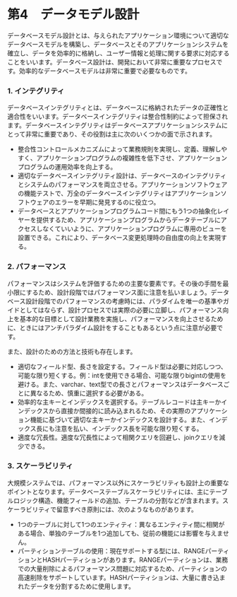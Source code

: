 # 第4　データモデル設計

データベースモデル設計とは、与えられたアプリケーション環境について適切なデータベースモデルを構築し、データベースとそのアプリケーションシステムを確立し、データを効率的に格納し、ユーザー情報と処理に関する要求に対応することをいいます。データベース設計は、開発において非常に重要なプロセスです。効率的なデータベースモデルは非常に重要で必要なものです。

### 1. インテグリティ
データベースインテグリティとは、データベースに格納されたデータの正確性と適合性をいいます。データベースインテグリティは整合性制約によって担保されます。データベースインテグリティはデータベースアプリケーションシステムにとって非常に重要であり、その役割は主に次のいくつかの面で示されます。

- 整合性コントロールメカニズムによって業務規則を実現し、定義、理解しやすく、アプリケーションプログラムの複雑性を低下させ、アプリケーションプログラムの運用効率を向上する。 
- 適切なデータベースインテグリティ設計は、データベースのインテグリティとシステムのパフォーマンスを両立させる。アプリケーションソフトウェアの機能テストで、万全のデータベースインテグリティはアプリケーションソフトウェアのエラーを早期に発見するのに役立つ。
- データベースとアプリケーションプログラムコード間にもう1つの抽象化レイヤーを提供するため、アプリケーションプログラムからデータテーブルにアクセスしなくていいように、アプリケーションプログラムに専用のビューを設置できる。これにより、データベース変更処理時の自由度の向上を実現する。

### 2. パフォーマンス 
パフォーマンスはシステムを評価するための主要な要素です。その後の手間を最小限にするため、設計段階ではパフォーマンス面に注意を払いましょう。データベース設計段階でのパフォーマンスの考慮時には、パラダイムを唯一の基準やガイドとしてはならず、設計プロセスでは実際の必要に立脚し、パフォーマンス向上を基本的な目標として設計業務を実施し、パフォーマンスを向上させるために、ときにはアンチパラダイム設計をすることもあるという点に注意が必要です。

また、設計のための方法と技術も存在します。

- 適切なフィールド型、長さを設定する。フィールド型は必要に対応しつつ、可能な限り短くする。例：intを使用できる場合、可能な限りbigintの使用を避ける。また、varchar、text型での長さとパフォーマンスはデータベースごとに異なるため、慎重に選択する必要がある。
- 効率的な主キーとインデックスを選択する。テーブルレコードは主キーかインデックスから直接か間接的に読み込まれるため、その実際のアプリケーション機能に基づいて適切な主キーかインデックスを設計する。また、インデックス長にも注意を払い、インデックス長を可能な限り短くする。
- 適度な冗長性。適度な冗長性によって相関クエリを回避し、joinクエリを減少できる。

### 3. スケーラビリティ
大規模システムでは、パフォーマンス以外にスケーラビリティも設計上の重要なポイントとなります。データベーステーブルスケーラビリティには、主にテーブルロジック構造、機能フィールドの追加、テーブルの分割などが含まれます。スケーラビリティで留意すべき原則には、次のようなものがあります。

- 1つのテーブルに対して1つのエンティティ：異なるエンティティ間に相関がある場合、単独のテーブルを1つ追加しても、従前の機能には影響を与えません。
- パーティションテーブルの使用：現在サポートする型には、RANGEパーティションとHASHパーティションがあります。RANGEパーティションは、業務での大量削除によるパフォーマンス問題に対応するため、パーティションの高速削除をサポートしています。HASHパーティションは、大量に書き込まれたデータを分割するために使用します。
